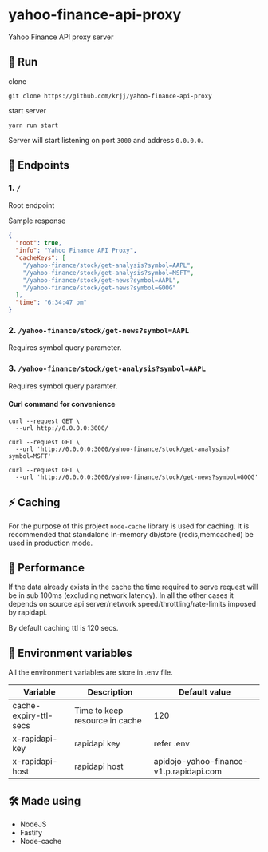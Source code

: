 # yahoo-finance-api-proxy
Yahoo Finance API proxy server

## 🏁 Run

clone 
```
git clone https://github.com/krjj/yahoo-finance-api-proxy
```

start server
```
yarn run start
```

Server will start listening on port `3000` and address `0.0.0.0`.


## 🔗 Endpoints

### 1. `/` 

Root endpoint

Sample response

```json
{
  "root": true,
  "info": "Yahoo Finance API Proxy",
  "cacheKeys": [
    "/yahoo-finance/stock/get-analysis?symbol=AAPL",
    "/yahoo-finance/stock/get-analysis?symbol=MSFT",
    "/yahoo-finance/stock/get-news?symbol=AAPL",
    "/yahoo-finance/stock/get-news?symbol=GOOG"
  ],
  "time": "6:34:47 pm"
}
```

### 2. `/yahoo-finance/stock/get-news?symbol=AAPL`

Requires symbol query parameter.


### 3. `/yahoo-finance/stock/get-analysis?symbol=AAPL`

Requires symbol query paramter.


#### Curl command for convenience

```
curl --request GET \
  --url http://0.0.0.0:3000/
  
curl --request GET \
  --url 'http://0.0.0.0:3000/yahoo-finance/stock/get-analysis?symbol=MSFT'
  
curl --request GET \
  --url 'http://0.0.0.0:3000/yahoo-finance/stock/get-news?symbol=GOOG'
```


## ⚡ Caching

For the purpose of this project  `node-cache` library is used for caching. It is recommended that standalone In-memory db/store (redis,memcached) be used in production mode.


## 🚤 Performance 

If the data already exists in the cache the time required to serve request will be in sub 100ms (excluding network latency). In all the other cases it depends on source api server/network speed/throttling/rate-limits imposed by rapidapi. 

By default caching ttl is 120 secs.

## 🤖 Environment variables

All the environment variables are store in .env file.

| Variable  | Description | Default value
| ------------- | ------------- | ------------- | 
| cache-expiry-ttl-secs  | Time to keep resource in cache  | 120
| x-rapidapi-key  | rapidapi key  | refer .env
| x-rapidapi-host  | rapidapi host  | apidojo-yahoo-finance-v1.p.rapidapi.com

## 🛠 Made using
- NodeJS
- Fastify
- Node-cache
